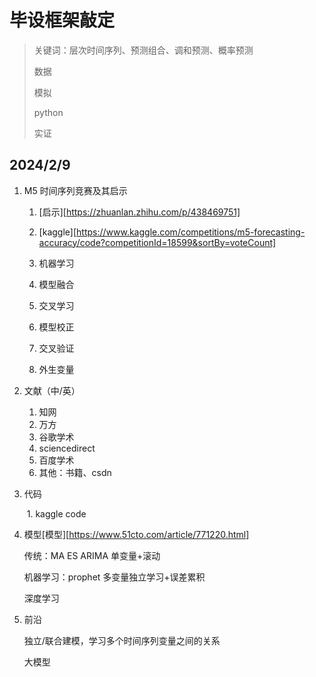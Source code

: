 # 毕设框架敲定

>关键词：层次时间序列、预测组合、调和预测、概率预测
>
>数据
>
>模拟
>
>python
>
>实证

## 2024/2/9

1. M5 时间序列竞赛及其启示

   1. [启示][https://zhuanlan.zhihu.com/p/438469751]

   2. [kaggle][https://www.kaggle.com/competitions/m5-forecasting-accuracy/code?competitionId=18599&sortBy=voteCount]

   3. 机器学习

   4. 模型融合

   5. 交叉学习

   6. 模型校正

   7. 交叉验证

   8. 外生变量

      

2. 文献（中/英）
   1. 知网
   2. 万方
   3. 谷歌学术
   4. sciencedirect
   5. 百度学术
   6. 其他：书籍、csdn



3. 代码

   ​	1. kaggle code



4. 模型[模型][https://www.51cto.com/article/771220.html]

   传统：MA ES ARIMA  单变量+滚动

   机器学习：prophet  多变量独立学习+误差累积

   深度学习

   

5. 前沿

   独立/联合建模，学习多个时间序列变量之间的关系

   大模型

